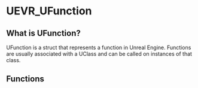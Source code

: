 # UEVR_UFunction

## What is UFunction?

UFunction is a struct that represents a function in Unreal Engine. Functions are usually associated with a UClass and can be called on instances of that class.

## Functions